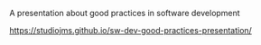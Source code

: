 A presentation about good practices in software development

https://studiojms.github.io/sw-dev-good-practices-presentation/